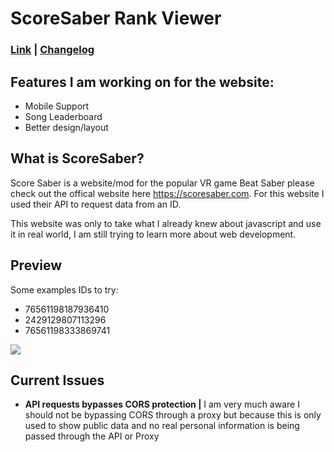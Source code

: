 # ScoreSaber Rank Viewer

### [Link](https://score-saber-rank-viewer.onrender.com/) | [Changelog](https://score-saber-rank-viewer.onrender.com/changelog.txt)

Features I am working on for the website:
----
- Mobile Support
- Song Leaderboard
- Better design/layout


What is ScoreSaber?
--------
Score Saber is a website/mod for the popular VR game Beat Saber please check out the offical website here https://scoresaber.com. For this website I used their API to request data from an ID.

This website was only to take what I already knew about javascript and use it in real world, I am still trying to learn more about web development.

Preview
------------
Some examples IDs to try:
- 76561198187936410
- 2429129807113296
- 76561198333869741

![](https://i.imgur.com/kmpXcsz.png)

Current Issues
-------------
- **API requests bypasses CORS protection |**
  I am very much aware I should not be bypassing CORS through a proxy but because this is only used to show public data and no real personal information is being passed through the API or Proxy
